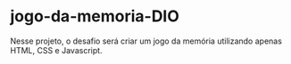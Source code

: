 # jogo-da-memoria-DIO
Nesse projeto, o desafio será criar um jogo da memória utilizando apenas HTML, CSS e Javascript. 
